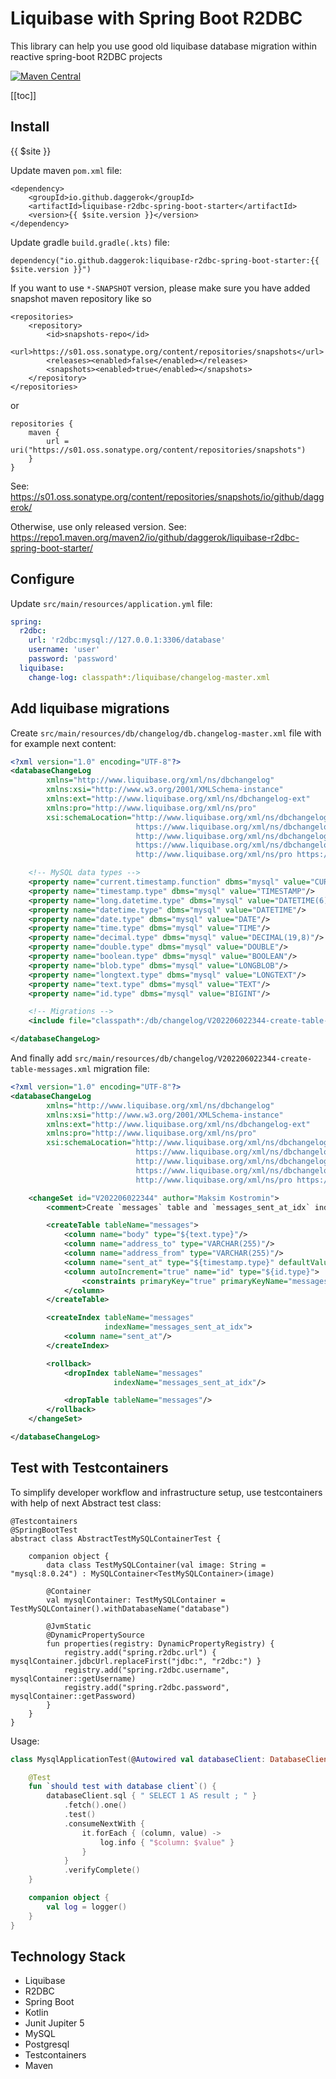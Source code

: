 ---
---

# Liquibase with Spring Boot R2DBC
This library can help you use good old liquibase database migration within reactive spring-boot R2DBC projects

[![Maven Central](https://img.shields.io/maven-central/v/io.github.daggerok/liquibase-r2dbc-spring-boot-starter.svg?label=Maven%20Central)](https://search.maven.org/search?q=g:%22io.github.daggerok%22%20AND%20a:%22liquibase-r2dbc-spring-boot-starter%22)

[[toc]]

## Install

{{ $site }}

Update maven `pom.xml` file:

```xml:no-v-pre:no-line-numbers
<dependency>
    <groupId>io.github.daggerok</groupId>
    <artifactId>liquibase-r2dbc-spring-boot-starter</artifactId>
    <version>{{ $site.version }}</version>
</dependency>
```

Update gradle `build.gradle(.kts)` file:

```java:no-v-pre:no-line-numbers
dependency("io.github.daggerok:liquibase-r2dbc-spring-boot-starter:{{ $site.version }}")
```

If you want to use `*-SNAPSHOT` version, please make sure you have added snapshot maven repository like so

```xml:no-v-pre:no-line-numbers
<repositories>
    <repository>
        <id>snapshots-repo</id>
        <url>https://s01.oss.sonatype.org/content/repositories/snapshots</url>
        <releases><enabled>false</enabled></releases>
        <snapshots><enabled>true</enabled></snapshots>
    </repository>
</repositories>
```

or

```java:no-v-pre:no-line-numbers
repositories {
    maven {
        url = uri("https://s01.oss.sonatype.org/content/repositories/snapshots")
    }
}
```

See: https://s01.oss.sonatype.org/content/repositories/snapshots/io/github/daggerok/

Otherwise, use only released version. See: https://repo1.maven.org/maven2/io/github/daggerok/liquibase-r2dbc-spring-boot-starter/

## Configure

Update `src/main/resources/application.yml` file:

```yaml
spring:
  r2dbc:
    url: 'r2dbc:mysql://127.0.0.1:3306/database'
    username: 'user'
    password: 'password'
  liquibase:
    change-log: classpath*:/liquibase/changelog-master.xml
```

## Add liquibase migrations

Create `src/main/resources/db/changelog/db.changelog-master.xml` file with for example next content:

```xml
<?xml version="1.0" encoding="UTF-8"?>
<databaseChangeLog
        xmlns="http://www.liquibase.org/xml/ns/dbchangelog"
        xmlns:xsi="http://www.w3.org/2001/XMLSchema-instance"
        xmlns:ext="http://www.liquibase.org/xml/ns/dbchangelog-ext"
        xmlns:pro="http://www.liquibase.org/xml/ns/pro"
        xsi:schemaLocation="http://www.liquibase.org/xml/ns/dbchangelog
                            https://www.liquibase.org/xml/ns/dbchangelog/dbchangelog-4.9.xsd
		                    http://www.liquibase.org/xml/ns/dbchangelog-ext
		                    https://www.liquibase.org/xml/ns/dbchangelog/dbchangelog-ext.xsd
		                    http://www.liquibase.org/xml/ns/pro https://www.liquibase.org/xml/ns/pro/liquibase-pro-4.9.xsd">

    <!-- MySQL data types -->
    <property name="current.timestamp.function" dbms="mysql" value="CURRENT_TIMESTAMP"/>
    <property name="timestamp.type" dbms="mysql" value="TIMESTAMP"/>
    <property name="long.datetime.type" dbms="mysql" value="DATETIME(6)"/>
    <property name="datetime.type" dbms="mysql" value="DATETIME"/>
    <property name="date.type" dbms="mysql" value="DATE"/>
    <property name="time.type" dbms="mysql" value="TIME"/>
    <property name="decimal.type" dbms="mysql" value="DECIMAL(19,8)"/>
    <property name="double.type" dbms="mysql" value="DOUBLE"/>
    <property name="boolean.type" dbms="mysql" value="BOOLEAN"/>
    <property name="blob.type" dbms="mysql" value="LONGBLOB"/>
    <property name="longtext.type" dbms="mysql" value="LONGTEXT"/>
    <property name="text.type" dbms="mysql" value="TEXT"/>
    <property name="id.type" dbms="mysql" value="BIGINT"/>

    <!-- Migrations -->
    <include file="classpath*:/db/changelog/V202206022344-create-table-messages.xml"/>

</databaseChangeLog>
```

And finally add `src/main/resources/db/changelog/V202206022344-create-table-messages.xml` migration file:

```xml
<?xml version="1.0" encoding="UTF-8"?>
<databaseChangeLog
        xmlns="http://www.liquibase.org/xml/ns/dbchangelog"
        xmlns:xsi="http://www.w3.org/2001/XMLSchema-instance"
        xmlns:ext="http://www.liquibase.org/xml/ns/dbchangelog-ext"
        xmlns:pro="http://www.liquibase.org/xml/ns/pro"
        xsi:schemaLocation="http://www.liquibase.org/xml/ns/dbchangelog
                            https://www.liquibase.org/xml/ns/dbchangelog/dbchangelog-4.9.xsd
		                    http://www.liquibase.org/xml/ns/dbchangelog-ext
		                    https://www.liquibase.org/xml/ns/dbchangelog/dbchangelog-ext.xsd
		                    http://www.liquibase.org/xml/ns/pro https://www.liquibase.org/xml/ns/pro/liquibase-pro-4.9.xsd">

    <changeSet id="V202206022344" author="Maksim Kostromin">
        <comment>Create `messages` table and `messages_sent_at_idx` index with rollback</comment>

        <createTable tableName="messages">
            <column name="body" type="${text.type}"/>
            <column name="address_to" type="VARCHAR(255)"/>
            <column name="address_from" type="VARCHAR(255)"/>
            <column name="sent_at" type="${timestamp.type}" defaultValueComputed="${current.timestamp.function}"/>
            <column autoIncrement="true" name="id" type="${id.type}">
                <constraints primaryKey="true" primaryKeyName="messages_pk"/>
            </column>
        </createTable>

        <createIndex tableName="messages"
                     indexName="messages_sent_at_idx">
            <column name="sent_at"/>
        </createIndex>

        <rollback>
            <dropIndex tableName="messages"
                       indexName="messages_sent_at_idx"/>

            <dropTable tableName="messages"/>
        </rollback>
    </changeSet>

</databaseChangeLog>
```

## Test with Testcontainers

To simplify developer workflow and infrastructure setup, use testcontainers with help of next Abstract test class:

```kotlin{14-16}
@Testcontainers
@SpringBootTest
abstract class AbstractTestMySQLContainerTest {

    companion object {
        data class TestMySQLContainer(val image: String = "mysql:8.0.24") : MySQLContainer<TestMySQLContainer>(image)

        @Container
        val mysqlContainer: TestMySQLContainer = TestMySQLContainer().withDatabaseName("database")

        @JvmStatic
        @DynamicPropertySource
        fun properties(registry: DynamicPropertyRegistry) {
            registry.add("spring.r2dbc.url") { mysqlContainer.jdbcUrl.replaceFirst("jdbc:", "r2dbc:") }
            registry.add("spring.r2dbc.username", mysqlContainer::getUsername)
            registry.add("spring.r2dbc.password", mysqlContainer::getPassword)
        }
    }
}
```

Usage:

```kotlin
class MysqlApplicationTest(@Autowired val databaseClient: DatabaseClient) : AbstractTestMySQLContainerTest() {

    @Test
    fun `should test with database client`() {
        databaseClient.sql { " SELECT 1 AS result ; " }
            .fetch().one()
            .test()
            .consumeNextWith {
                it.forEach { (column, value) ->
                    log.info { "$column: $value" }
                }
            }
            .verifyComplete()
    }

    companion object {
        val log = logger()
    }
}
```

## Technology Stack
* Liquibase
* R2DBC
* Spring Boot
* Kotlin
* Junit Jupiter 5
* MySQL
* Postgresql
* Testcontainers
* Maven
